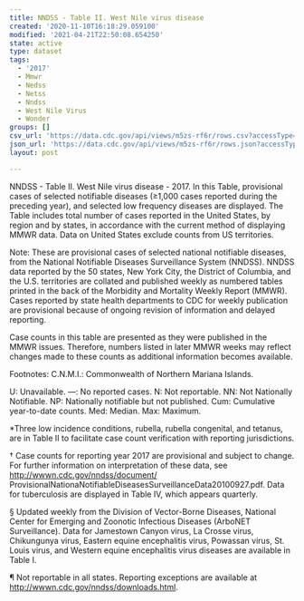 ```yaml
---
title: NNDSS - Table II. West Nile virus disease
created: '2020-11-10T16:18:29.059100'
modified: '2021-04-21T22:50:08.654250'
state: active
type: dataset
tags:
  - '2017'
  - Mmwr
  - Nedss
  - Netss
  - Nndss
  - West Nile Virus
  - Wonder
groups: []
csv_url: 'https://data.cdc.gov/api/views/m5zs-rf6r/rows.csv?accessType=DOWNLOAD'
json_url: 'https://data.cdc.gov/api/views/m5zs-rf6r/rows.json?accessType=DOWNLOAD'
layout: post

---
```

NNDSS - Table II. West Nile virus disease - 2017.  In this Table, provisional cases of selected notifiable diseases (≥1,000 cases reported during the preceding year), and selected low frequency diseases are displayed.  The Table includes total number of cases reported in the United States, by region and by states, in accordance with the current method of displaying MMWR data.  Data on United States exclude counts from US territories.

Note:
These are provisional cases of selected national notifiable diseases, from the National Notifiable Diseases Surveillance System (NNDSS). NNDSS data reported by the 50 states, New York City, the District of Columbia, and the U.S. territories are collated and published weekly as numbered tables printed in the back of the Morbidity and Mortality Weekly Report (MMWR). Cases reported by state health departments to CDC for weekly publication are provisional because of ongoing revision of information and delayed reporting. 

Case counts in this table are presented as they were published in the MMWR issues. Therefore, numbers listed in later MMWR weeks may reflect changes made to these counts as additional information becomes available. 

Footnotes:
 C.N.M.I.: Commonwealth of Northern Mariana Islands. 

 U: Unavailable. —: No reported cases. N: Not reportable. NN: Not Nationally Notifiable. NP: Nationally notifiable but not published. Cum: Cumulative year-to-date counts. Med: Median. Max: Maximum. 

*Three low incidence conditions, rubella, rubella congenital, and tetanus, are in Table II to facilitate case count verification with reporting jurisdictions. 

† Case counts for reporting year 2017 are provisional and subject to change. For further information on interpretation of these data, see http://wwwn.cdc.gov/nndss/document/ ProvisionalNationaNotifiableDiseasesSurveillanceData20100927.pdf. Data for tuberculosis are displayed in Table IV, which appears quarterly.

§ Updated weekly from the Division of Vector-Borne Diseases, National Center for Emerging and Zoonotic Infectious Diseases (ArboNET Surveillance). Data for Jamestown Canyon virus, La Crosse virus, Chikungunya virus, Eastern equine encephalitis virus, Powassan virus, St. Louis virus, and Western equine encephalitis virus diseases are available in Table I. 

¶ Not reportable in all states. Reporting exceptions are available at http://wwwn.cdc.gov/nndss/downloads.html.
